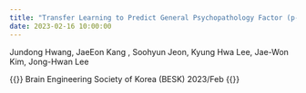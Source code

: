```yaml
---
title: "Transfer Learning to Predict General Psychopathology Factor (p-factor) in Korean Adolescents based on Resting-State Functional Connectivity"
date: 2023-02-16 10:00:00
---
```


Jundong Hwang, JaeEon Kang , Soohyun Jeon, Kyung Hwa Lee, Jae-Won Kim, Jong-Hwan Lee

{{<format bright-green>}}
Brain Engineering Society of Korea (BESK) 2023/Feb
{{</format>}}
